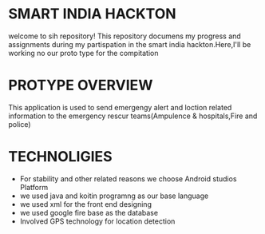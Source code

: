 # SMART INDIA HACKTON 
welcome to sih repository! This repository documens my progress and assignments during my partispation in the smart india hackton.Here,I'll be working no our proto type for the compitation 

# PROTYPE OVERVIEW
This application is used to send emergengy alert and loction related information to the emergency rescur teams(Ampulence & hospitals,Fire and police)



# TECHNOLIGIES
- For stability and other related reasons we choose Android studios Platform
- we used java and koitin programng as our base language
- we used xml for the front end designing
- we used google fire base as the database
- Involved GPS technology for location detection 
